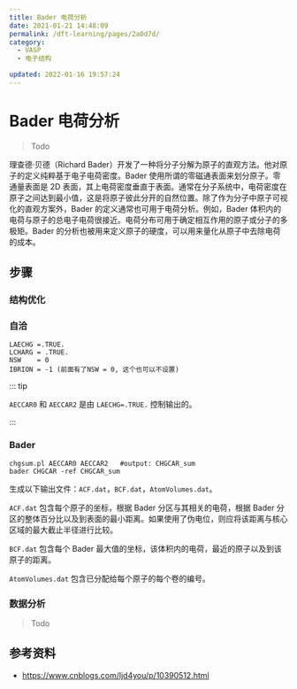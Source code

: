 ```yaml
---
title: Bader 电荷分析
date: 2021-01-21 14:48:09
permalink: /dft-learning/pages/2a0d7d/
category:
  - VASP
  - 电子结构

updated: 2022-01-16 19:57:24
---
```


# Bader 电荷分析

> Todo

理查德·贝德（Richard Bader）开发了一种将分子分解为原子的直观方法。他对原子的定义纯粹基于电子电荷密度。Bader 使用所谓的零磁通表面来划分原子。零通量表面是 2D 表面，其上电荷密度垂直于表面。通常在分子系统中，电荷密度在原子之间达到最小值，这是将原子彼此分开的自然位置。除了作为分子中原子可视化的直观方案外，Bader 的定义通常也可用于电荷分析。例如，Bader 体积内的电荷与原子的总电子电荷很接近。电荷分布可用于确定相互作用的原子或分子的多极矩。Bader 的分析也被用来定义原子的硬度，可以用来量化从原子中去除电荷的成本。

## 步骤

### 结构优化

### 自洽

```
LAECHG =.TRUE.
LCHARG = .TRUE.
NSW    = 0
IBRION = -1 (前面有了NSW = 0, 这个也可以不设置)
```

::: tip

 `AECCAR0` 和 `AECCAR2` 是由 `LAECHG=.TRUE.` 控制输出的。

:::

### Bader

```
chgsum.pl AECCAR0 AECCAR2   #output: CHGCAR_sum
bader CHGCAR -ref CHGCAR_sum
```

生成以下输出文件：`ACF.dat`，`BCF.dat`，`AtomVolumes.dat`。

`ACF.dat` 包含每个原子的坐标，根据 Bader 分区与其相关的电荷，根据 Bader 分区的整体百分比以及到表面的最小距离。如果使用了伪电位，则应将该距离与核心区域的最大截止半径进行比较。

`BCF.dat` 包含每个 Bader 最大值的坐标，该体积内的电荷，最近的原子以及到该原子的距离。

`AtomVolumes.dat` 包含已分配给每个原子的每个卷的编号。

### 数据分析

> Todo

## 参考资料

- <https://www.cnblogs.com/ljd4you/p/10390512.html>
